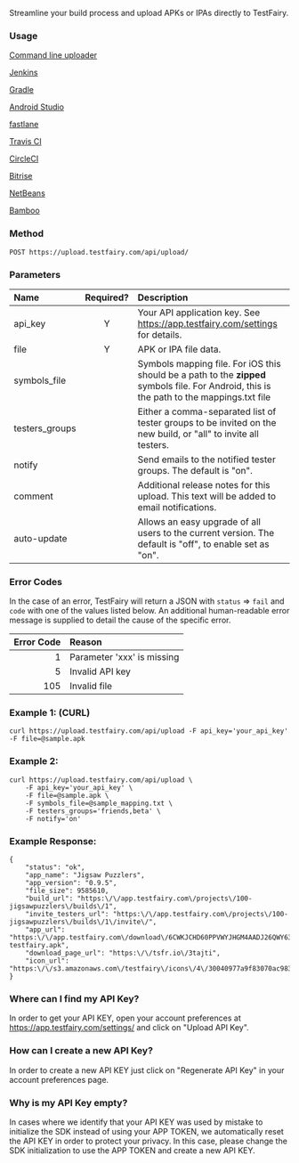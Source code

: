 
Streamline your build process and upload APKs or IPAs directly to TestFairy.

### Usage
[Command line uploader](https://github.com/testfairy/command-line-uploader/blob/master/testfairy-uploader.sh)

[Jenkins](https://wiki.jenkins-ci.org/display/JENKINS/TestFairy+Plugin)

[Gradle](https://github.com/testfairy/testfairy-gradle-plugin)

[Android Studio](http://docs.testfairy.com/Android/Uploading_with_Android_Studio.html)

[fastlane](https://docs.fastlane.tools/actions/testfairy/)

[Travis CI](http://docs.testfairy.com/Integrations/Travis_CI.html)

[CircleCI](https://circleci.com/docs/2.0/testing-ios/#testfairy)

[Bitrise](http://devcenter.bitrise.io/tutorials/deploy/deploy-to-testfairy-with-bitrise/)

[NetBeans](http://plugins.netbeans.org/plugin/52087/)

[Bamboo](http://docs.testfairy.com/Integrations/Bamboo.html)

### Method
`POST https://upload.testfairy.com/api/upload/`

### Parameters

| Name            |  Required?  | Description  |
|:----------------|:-----------:|:-------------|
| api_key         | Y           | Your API application key. See https://app.testfairy.com/settings for details. |
| file            | Y           | APK or IPA file data. |
| symbols_file    |             | Symbols mapping file. For iOS this should be a path to the **zipped** symbols file. For Android, this is the path to the mappings.txt file |
| testers_groups  |             | Either a comma-separated list of tester groups to be invited on the new build, or "all" to invite all testers. |
| notify          |             | Send emails to the notified tester groups. The default is "on". |
| comment         |             | Additional release notes for this upload. This text will be added to email notifications. |
| auto-update     |             | Allows an easy upgrade of all users to the current version. The default is "off", to enable set as "on". |

### Error Codes

In the case of an error, TestFairy will return a JSON with `status` => `fail` and `code` with one of the values
listed below. An additional human-readable error message is supplied to detail the cause of the specific error.

| Error Code | Reason |
|-----------:|:-------|
| 1          | Parameter 'xxx' is missing |
| 5          | Invalid API key |
| 105        | Invalid file |

### Example 1: (CURL)
```
curl https://upload.testfairy.com/api/upload -F api_key='your_api_key' -F file=@sample.apk 
```

### Example 2:
```
curl https://upload.testfairy.com/api/upload \
	-F api_key='your_api_key' \
	-F file=@sample.apk \
	-F symbols_file=@sample_mapping.txt \
	-F testers_groups='friends,beta' \
	-F notify='on'
```

### Example Response:
```
{
	"status": "ok",
	"app_name": "Jigsaw Puzzlers",
	"app_version": "0.9.5",
	"file_size": 9585610,
	"build_url": "https:\/\/app.testfairy.com\/projects\/100-jigsawpuzzlers\/builds\/1",
	"invite_testers_url": "https:\/\/app.testfairy.com\/projects\/100-jigsawpuzzlers\/builds\/1\/invite\/",
	"app_url": "https:\/\/app.testfairy.com\/download\/6CWKJCHD60PPVWYJHGM4AADJ26QWY63BTHAKQYA4SDR0\/filename_v1.1-testfairy.apk",
	"download_page_url": "https:\/\/tsfr.io\/3tajti",
	"icon_url": "https:\/\/s3.amazonaws.com\/testfairy\/icons\/4\/30040977a9f83070ac983cfb4f706d61472caf5c.png"
}
```

### Where can I find my API Key?

In order to get your API KEY, open your account preferences at https://app.testfairy.com/settings/ and click on "Upload API Key".

### How can I create a new API Key?

In order to create a new API KEY just click on "Regenerate API Key" in your account preferences page.

### Why is my API Key empty?

In cases where we identify that your API KEY was used by mistake to initialize the SDK instead of using your APP TOKEN, we automatically reset the API KEY in order to protect your privacy. In this case, please change the SDK initialization to use the APP TOKEN and create a new API KEY.


